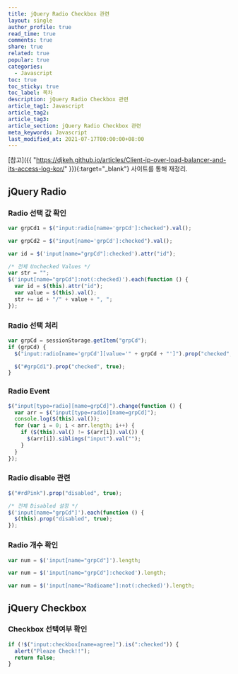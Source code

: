 ```yaml
---
title: jQuery Radio Checkbox 관련
layout: single
author_profile: true
read_time: true
comments: true
share: true
related: true
popular: true
categories:
  - Javascript
toc: true
toc_sticky: true
toc_label: 목차
description: jQuery Radio Checkbox 관련
article_tag1: Javascript
article_tag2:
article_tag3:
article_section: jQuery Radio Checkbox 관련
meta_keywords: Javascript
last_modified_at: 2021-07-17T00:00:00+08:00
---
```


[참고]({{ "https://djkeh.github.io/articles/Client-ip-over-load-balancer-and-its-access-log-kor/" }}){:target="\_blank"} 사이트를 통해 재정리.

## jQuery Radio

### Radio 선택 값 확인

```javascript
var grpCd1 = $("input:radio[name='grpCd']:checked").val();

var grpCd2 = $("input[name='grpCd']:checked").val();

var id = $('input[name="grpCd"]:checked').attr("id");

/* 전체 Unchecked Values */
var str = "";
$('input[name="grpCd"]:not(:checked)').each(function () {
  var id = $(this).attr("id");
  var value = $(this).val();
  str += id + "/" + value + ", ";
});
```

### Radio 선택 처리

```javascript
var grpCd = sessionStorage.getItem("grpCd");
if (grpCd) {
  $("input:radio[name='grpCd'][value='" + grpCd + "']").prop("checked", true);

  $("#grpCd1").prop("checked", true);
}
```

### Radio Event

```javascript
$("input[type=radio][name=grpCd]").change(function () {
  var arr = $("input[type=radio][name=grpCd]");
  console.log($(this).val());
  for (var i = 0; i < arr.length; i++) {
    if ($(this).val() != $(arr[i]).val()) {
      $(arr[i]).siblings("input").val("");
    }
  }
});
```

### Radio disable 관련

```javascript
$("#rdPink").prop("disabled", true);

/* 전체 Disabled 설정 */
$('input[name="grpCd"]').each(function () {
  $(this).prop("disabled", true);
});
```

### Radio 개수 확인

```javascript
var num = $('input[name="grpCd"]').length;

var num = $('input[name="grpCd"]:checked').length;

var num = $('input[name="Radioame"]:not(:checked)').length;
```

## jQuery Checkbox

### Checkbox 선택여부 확인

```javascript
if (!$("input:checkbox[name=agree]").is(":checked")) {
  alert("Pleaze Check!!");
  return false;
}
```
